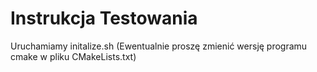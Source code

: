 # Instrukcja Testowania
Uruchamiamy initalize.sh
(Ewentualnie proszę zmienić wersję programu cmake w pliku CMakeLists.txt)


